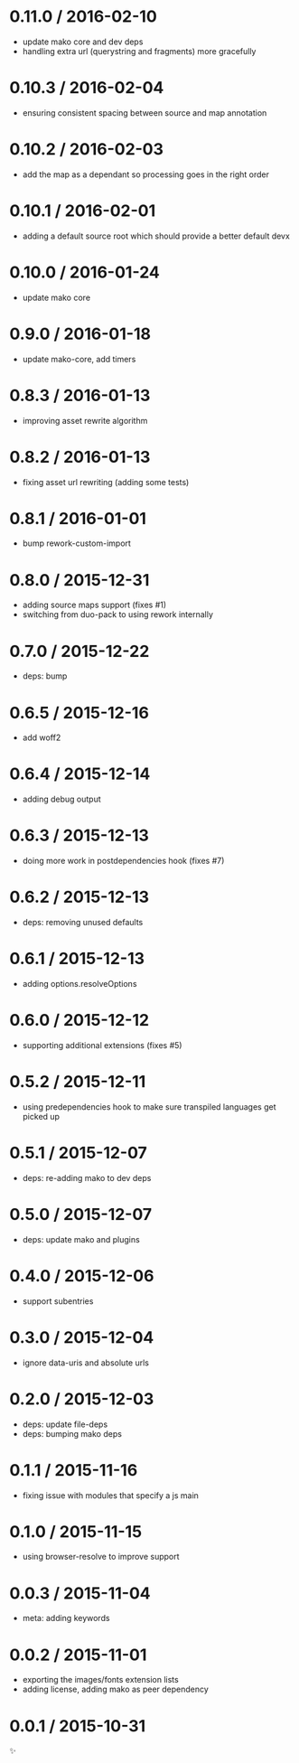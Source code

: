 
0.11.0 / 2016-02-10
===================

  * update mako core and dev deps
  * handling extra url (querystring and fragments) more gracefully

0.10.3 / 2016-02-04
===================

  * ensuring consistent spacing between source and map annotation

0.10.2 / 2016-02-03
===================

  * add the map as a dependant so processing goes in the right order

0.10.1 / 2016-02-01
===================

  * adding a default source root which should provide a better default devx

0.10.0 / 2016-01-24
===================

  * update mako core

0.9.0 / 2016-01-18
==================

  * update mako-core, add timers

0.8.3 / 2016-01-13
==================

  * improving asset rewrite algorithm

0.8.2 / 2016-01-13
==================

  * fixing asset url rewriting (adding some tests)

0.8.1 / 2016-01-01
==================

  * bump rework-custom-import

0.8.0 / 2015-12-31
==================

  * adding source maps support (fixes #1)
  * switching from duo-pack to using rework internally

0.7.0 / 2015-12-22
==================

  * deps: bump

0.6.5 / 2015-12-16
==================

  * add woff2

0.6.4 / 2015-12-14
==================

  * adding debug output

0.6.3 / 2015-12-13
==================

  * doing more work in postdependencies hook (fixes #7)

0.6.2 / 2015-12-13
==================

  * deps: removing unused defaults

0.6.1 / 2015-12-13
==================

  * adding options.resolveOptions

0.6.0 / 2015-12-12
==================

  * supporting additional extensions (fixes #5)

0.5.2 / 2015-12-11
==================

  * using predependencies hook to make sure transpiled languages get picked up

0.5.1 / 2015-12-07
==================

  * deps: re-adding mako to dev deps

0.5.0 / 2015-12-07
==================

  * deps: update mako and plugins

0.4.0 / 2015-12-06
==================

  * support subentries

0.3.0 / 2015-12-04
==================

  * ignore data-uris and absolute urls

0.2.0 / 2015-12-03
==================

  * deps: update file-deps
  * deps: bumping mako deps

0.1.1 / 2015-11-16
==================

  * fixing issue with modules that specify a js main

0.1.0 / 2015-11-15
==================

  * using browser-resolve to improve support

0.0.3 / 2015-11-04
==================

  * meta: adding keywords

0.0.2 / 2015-11-01
==================

  * exporting the images/fonts extension lists
  * adding license, adding mako as peer dependency

0.0.1 / 2015-10-31
==================

:sparkles:

